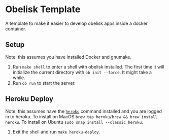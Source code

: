 # Obelisk Template

A template to make it easier to develop obelisk apps inside a docker container.

## Setup

Note: this assumes you have installed Docker and gnumake.

1. Run `make shell` to enter a shell with obelisk installed. The first time it will initialize the current directory with `ob init --force`. It might take a while.
1. Run `ob run` to start the server.

## Heroku Deploy

Note: this assumes have the [`heroku`](https://devcenter.heroku.com/articles/heroku-cli) command installed and you are logged in to heroku. To install on MacOS `brew tap heroku/brew && brew install heroku`. To install on Ubuntu `sudo snap install --classic heroku`.

1. Exit the shell and run `make heroku-deploy`.